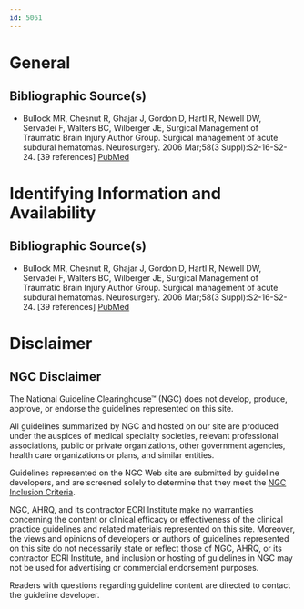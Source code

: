 ```yaml
---
id: 5061
---
```


# General

## Bibliographic Source(s)

- Bullock MR, Chesnut R, Ghajar J, Gordon D, Hartl R, Newell DW, Servadei F, Walters BC, Wilberger JE, Surgical Management of Traumatic Brain Injury Author Group. Surgical management of acute subdural hematomas. Neurosurgery. 2006 Mar;58(3 Suppl):S2-16-S2-24. [39 references] [ PubMed ](http://www.ncbi.nlm.nih.gov/entrez/query.fcgi?cmd=Retrieve&db=pubmed&dopt=Abstract&list_uids=16710968)

# Identifying Information and Availability

## Bibliographic Source(s)

- Bullock MR, Chesnut R, Ghajar J, Gordon D, Hartl R, Newell DW, Servadei F, Walters BC, Wilberger JE, Surgical Management of Traumatic Brain Injury Author Group. Surgical management of acute subdural hematomas. Neurosurgery. 2006 Mar;58(3 Suppl):S2-16-S2-24. [39 references] [ PubMed ](http://www.ncbi.nlm.nih.gov/entrez/query.fcgi?cmd=Retrieve&db=pubmed&dopt=Abstract&list_uids=16710968)

# Disclaimer

## NGC Disclaimer

The National Guideline Clearinghouse™ (NGC) does not develop, produce, approve, or endorse the guidelines represented on this site.

All guidelines summarized by NGC and hosted on our site are produced under the auspices of medical specialty societies, relevant professional associations, public or private organizations, other government agencies, health care organizations or plans, and similar entities.

Guidelines represented on the NGC Web site are submitted by guideline developers, and are screened solely to determine that they meet the [NGC Inclusion Criteria](/help-and-about/summaries/inclusion-criteria).

NGC, AHRQ, and its contractor ECRI Institute make no warranties concerning the content or clinical efficacy or effectiveness of the clinical practice guidelines and related materials represented on this site. Moreover, the views and opinions of developers or authors of guidelines represented on this site do not necessarily state or reflect those of NGC, AHRQ, or its contractor ECRI Institute, and inclusion or hosting of guidelines in NGC may not be used for advertising or commercial endorsement purposes.

Readers with questions regarding guideline content are directed to contact the guideline developer.

